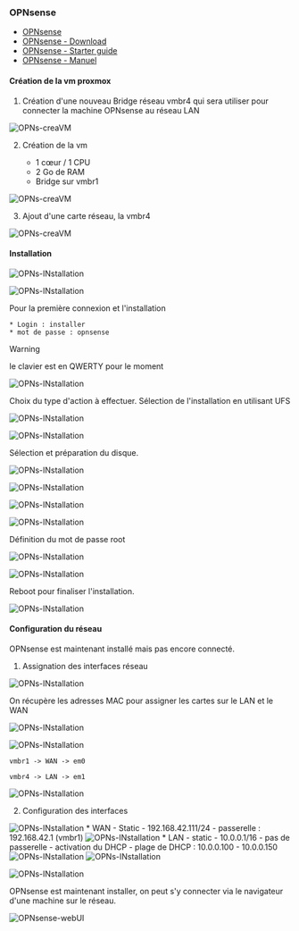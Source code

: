 ### OPNsense

- [OPNsense](https://opnsense.org/)
- [OPNsense - Download](https://opnsense.org/download/)
- [OPNsense - Starter guide](https://opnsense.org/users/get-started/)
- [OPNsense - Manuel](https://docs.opnsense.org/manual/hardware.html)

#### Création de la vm proxmox

1. Création d'une nouveau Bridge réseau vmbr4 qui sera utiliser pour connecter la machine OPNsense au réseau LAN

![OPNs-creaVM](./images/vmbr-01-1.png)

2. Création de la vm
	
	* 1 cœur / 1 CPU
	* 2 Go de RAM
	* Bridge sur vmbr1

![OPNs-creaVM](./images/vmbr-01-2.png)

3. Ajout d'une carte réseau, la vmbr4

![OPNs-creaVM](./images/vmbr-01-3.png)

#### Installation

![OPNs-INstallation](./images/install-00-0.png)

![OPNs-INstallation](./images/install-00-1.png)

Pour la première connexion et l'installation

	* Login : installer
	* mot de passe : opnsense

> [!WARNING]
> le clavier est en QWERTY pour le moment

![OPNs-INstallation](./images/install-00-2.png)

Choix du type d'action à effectuer. 
Sélection de l'installation en utilisant UFS

![OPNs-INstallation](./images/install-00-3.png)

![OPNs-INstallation](./images/install-00-4.png)

Sélection et préparation du disque.

![OPNs-INstallation](./images/install-00-5.png)

![OPNs-INstallation](./images/install-00-6.png)

![OPNs-INstallation](./images/install-00-7.png)

![OPNs-INstallation](./images/install-00-8.png)

Définition du mot de passe root

![OPNs-INstallation](./images/install-00-9.png)

![OPNs-INstallation](./images/install-00-10.png)

Reboot pour finaliser l'installation.

![OPNs-INstallation](./images/install-00-11.png)

#### Configuration du réseau

OPNsense est maintenant installé mais pas encore connecté.

1. Assignation des interfaces réseau

![OPNs-INstallation](./images/install-01-1.png)

On récupère les adresses MAC pour assigner les cartes sur le LAN et le WAN

![OPNs-INstallation](./images/install-01-2.2.png)

![OPNs-INstallation](./images/install-01-2.png)

	vmbr1 -> WAN -> em0
	
	vmbr4 -> LAN -> em1

![OPNs-INstallation](./images/install-01-3.png)

2. Configuration des interfaces

![OPNs-INstallation](./images/install-02-1.png)
	* WAN
		- Static
		- 192.168.42.111/24
		- passerelle : 192.168.42.1 (vmbr1)
		![OPNs-INstallation](./images/install-02-2.png)
	* LAN
		- static
		- 10.0.0.1/16
		- pas de passerelle
		- activation du DHCP
		- plage de DHCP : 10.0.0.100 - 10.0.0.150
		![OPNs-INstallation](./images/install-02-3.png)
		![OPNs-INstallation](./images/install-02-4.png)

![OPNs-INstallation](./images/install-03-1.png)

OPNsense est maintenant installer, on peut s'y connecter via le navigateur d'une machine sur le réseau.

![OPNsense-webUI](./images/OPNsense-webUI.png)







